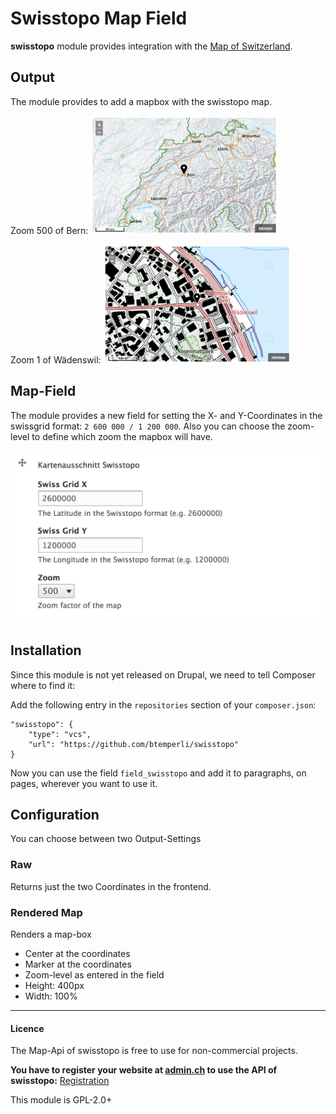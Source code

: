 # Swisstopo Map Field

**swisstopo** module provides integration with the 
[Map of Switzerland](http://geo.map.admin.ch).

## Output

The module provides to add a mapbox with the swisstopo map.

Zoom 500 of Bern:
<img src="./screenshots/mapbox_bern_z500.png" style="max-width: 300px;">

Zoom 1 of Wädenswil:
<img src="./screenshots/mapbox_waedenswil_z1.png" style="max-width: 300px;">

## Map-Field

The module provides a new field for setting the X- and Y-Coordinates in the
swissgrid format: `2 600 000 / 1 200 000`. Also you can choose the zoom-level
to define which zoom the mapbox will have.

![map field](screenshots/backend_field.png)

## Installation

Since this module is not yet released on Drupal, we need to tell Composer
where to find it:

Add the following entry in the `repositories` section of your `composer.json`:

```
"swisstopo": {
    "type": "vcs",
    "url": "https://github.com/btemperli/swisstopo"
}
```

Now you can use the field `field_swisstopo` and add it to paragraphs, on pages,
wherever you want to use it.

## Configuration

You can choose between two Output-Settings

### Raw

Returns just the two Coordinates in the frontend.

### Rendered Map

Renders a map-box
 - Center at the coordinates
 - Marker at the coordinates
 - Zoom-level as entered in the field
 - Height: 400px
 - Width: 100%

---

#### Licence
The Map-Api of swisstopo is free to use for non-commercial projects.

**You have to register your website at
[admin.ch](https://www.geo.admin.ch/de/geo-services/geo-services/portrayal-services-web-mapping/programming-interface-api/order_form.html)
to use the API of swisstopo:**
[Registration](https://www.geo.admin.ch/de/geo-services/geo-services/portrayal-services-web-mapping/programming-interface-api/order_form.html)

This module is GPL-2.0+
